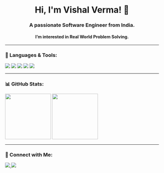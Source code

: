 <!---
itsvermavishal/itsvermavishal is a ✨ special ✨ repository because its `README.md` (this file) appears on your GitHub profile.
You can click the Preview link to take a look at your changes.
--->


<h1 align="center">Hi, I'm Vishal Verma! 👋</h1>
<h3 align="center">A passionate Software Engineer from India.</h3>
<h4 align="center">I’m interested in Real World Problem Solving.</h4>

---

### 🚀 Languages & Tools:

<p align="left">
  <img src="https://img.shields.io/badge/Java-%23ED8B00.svg?style=for-the-badge&logo=java&logoColor=white"/>
  <img src="https://img.shields.io/badge/Kotlin-%230095D5.svg?style=for-the-badge&logo=kotlin&logoColor=white"/>
  <img src="https://img.shields.io/badge/Android-3DDC84?style=for-the-badge&logo=android&logoColor=white"/>
  <img src="https://img.shields.io/badge/Python-3670A0?style=for-the-badge&logo=python&logoColor=ffdd54"/>
  <img src="https://img.shields.io/badge/C-00599C?style=for-the-badge&logo=c&logoColor=white"/>
</p>

---

### 📊 GitHub Stats:
<p align="left">
  <img src="https://github-readme-stats.vercel.app/api?username=itsvermavishal&show_icons=true&theme=dark" height="150"/>
  <img src="https://github-readme-stats.vercel.app/api/top-langs/?username=itsvermavishal&layout=compact&theme=dark" height="150"/>
</p>

---

### 🔗 Connect with Me:
<p align="left">
  <a href="www.linkedin.com/in/mrvishalverma" target="_blank">
    <img src="https://img.shields.io/badge/LinkedIn-blue?style=for-the-badge&logo=linkedin"/>
  </a>
  <a href="https://github.com/itsvermavishal" target="_blank">
    <img src="https://img.shields.io/badge/GitHub-%2312100E.svg?style=for-the-badge&logo=github&logoColor=white"/>
  </a>
</p>
